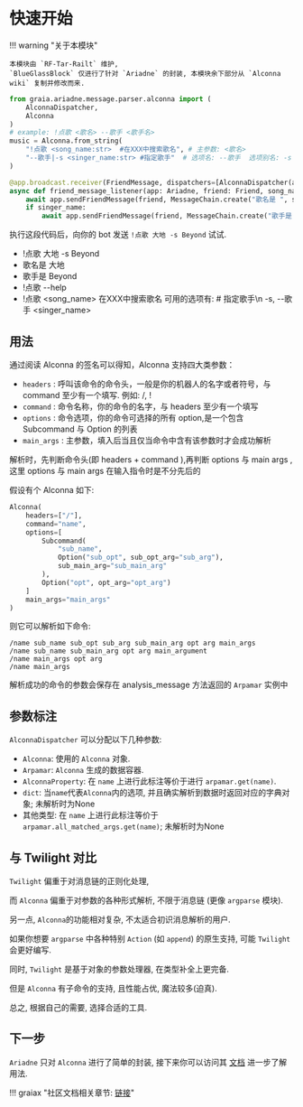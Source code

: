 # 快速开始

!!! warning "关于本模块"

    本模块由 `RF-Tar-Railt` 维护,
    `BlueGlassBlock` 仅进行了针对 `Ariadne` 的封装, 本模块余下部分从 `Alconna wiki` 复制并修改而来.

```python
from graia.ariadne.message.parser.alconna import (
    AlconnaDispatcher,
    Alconna
)
# example: !点歌 <歌名> --歌手 <歌手名>                       
music = Alconna.from_string(
    "!点歌 <song_name:str>  #在XXX中搜索歌名", # 主参数: <歌名>
    "--歌手|-s <singer_name:str> #指定歌手"  # 选项名: --歌手  选项别名: -s  选项参数: <歌手名>   
)

@app.broadcast.receiver(FriendMessage, dispatchers=[AlconnaDispatcher(alconna=music, reply_help=True)])
async def friend_message_listener(app: Ariadne, friend: Friend, song_name: str, singer_name: str):
    await app.sendFriendMessage(friend, MessageChain.create("歌名是 ", song_name))
    if singer_name:
        await app.sendFriendMessage(friend, MessageChain.create("歌手是 ", singer_name))
```

执行这段代码后，向你的 bot 发送 `!点歌 大地 -s Beyond` 试试.

<div>
<ul>
 <li class="chat right">!点歌 大地 -s Beyond</li>
 <li class="chat left">歌名是 大地</li>
 <li class="chat left">歌手是 Beyond</li>
 <li class="chat right">!点歌 --help</li>
 <li class="chat left">!点歌 &lt;song_name&gt;&#13;在XXX中搜索歌名&#13;可用的选项有:&#13;&#35; 指定歌手\n  -s, --歌手 &lt;singer_name&gt;</li>
</ul>
</div>

## 用法

通过阅读 Alconna 的签名可以得知，Alconna 支持四大类参数：

-   `headers` : 呼叫该命令的命令头，一般是你的机器人的名字或者符号，与 command 至少有一个填写. 例如: /, !
-   `command` : 命令名称，你的命令的名字，与 headers 至少有一个填写
-   `options` : 命令选项，你的命令可选择的所有 option,是一个包含 Subcommand 与 Option 的列表
-   `main_args` : 主参数，填入后当且仅当命令中含有该参数时才会成功解析

解析时，先判断命令头(即 headers + command ),再判断 options 与 main args , 这里 options 与 main args 在输入指令时是不分先后的

假设有个 Alconna 如下:

```python
Alconna(
    headers=["/"],
    command="name",
    options=[
        Subcommand(
            "sub_name",
            Option("sub_opt", sub_opt_arg="sub_arg"), 
            sub_main_arg="sub_main_arg"
        ),
        Option("opt", opt_arg="opt_arg")
    ]
    main_args="main_args"
)
```

则它可以解析如下命令:

```
/name sub_name sub_opt sub_arg sub_main_arg opt arg main_args
/name sub_name sub_main_arg opt arg main_argument
/name main_args opt arg
/name main_args
```

解析成功的命令的参数会保存在 analysis_message 方法返回的 `Arpamar` 实例中

## 参数标注

`AlconnaDispatcher` 可以分配以下几种参数:

-   `Alconna`: 使用的 `Alconna` 对象.
-   `Arpamar`: `Alconna` 生成的数据容器.
-   `AlconnaProperty`: 在 `name` 上进行此标注等价于进行 `arpamar.get(name)`.
-   `dict`: 当`name`代表`Alconna`内的选项, 并且确实解析到数据时返回对应的字典对象; 未解析时为None
-   其他类型: 在 `name` 上进行此标注等价于`arpamar.all_matched_args.get(name)`; 未解析时为None

## 与 Twilight 对比

`Twilight` 偏重于对消息链的正则化处理,

而 `Alconna` 偏重于对参数的各种形式解析, 不限于消息链 (更像 `argparse` 模块).

另一点, `Alconna`的功能相对复杂, 不太适合初识消息解析的用户.

如果你想要 `argparse` 中各种特别 `Action` (如 `append`) 的原生支持, 可能 `Twilight` 会更好编写.

同时, `Twilight` 是基于对象的参数处理器, 在类型补全上更完备.

但是 `Alconna` 有子命令的支持, 且性能占优, 魔法较多(迫真).

总之, 根据自己的需要, 选择合适的工具.

## 下一步

`Ariadne` 只对 `Alconna` 进行了简单的封装, 接下来你可以访问其 [文档](https://arcletproject.github.io/docs/alconna/tutorial) 进一步了解用法.

!!! graiax "社区文档相关章节: [链接](https://graiax.cn/make_ero_bot/tutorials/6_4_alconna.html)"
